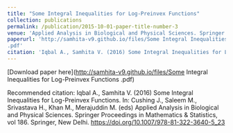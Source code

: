 ```yaml
---
title: "Some Integral Inequalities for Log-Preinvex Functions"
collection: publications
permalink: /publication/2015-10-01-paper-title-number-3
venue: 'Applied Analysis in Biological and Physical Sciences. Springer Proceedings in Mathematics & Statistics'
paperurl: 'http://samhita-v9.github.io/files/Some Integral Inequalities for Log-Preinvex Functions
.pdf'
citation: 'Iqbal A., Samhita V. (2016) Some Integral Inequalities for Log-Preinvex Functions. In: Cushing J., Saleem M., Srivastava H., Khan M., Merajuddin M. (eds) Applied Analysis in Biological and Physical Sciences. Springer Proceedings in Mathematics & Statistics, vol 186. Springer, New Delhi. https://doi.org/10.1007/978-81-322-3640-5_23'
---
```


[Download paper here](http://samhita-v9.github.io/files/Some Integral Inequalities for Log-Preinvex Functions
.pdf)

Recommended citation: Iqbal A., Samhita V. (2016) Some Integral Inequalities for Log-Preinvex Functions. In: Cushing J., Saleem M., Srivastava H., Khan M., Merajuddin M. (eds) Applied Analysis in Biological and Physical Sciences. Springer Proceedings in Mathematics & Statistics, vol 186. Springer, New Delhi. https://doi.org/10.1007/978-81-322-3640-5_23
